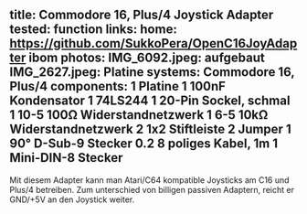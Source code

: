 title: Commodore 16, Plus/4 Joystick Adapter
tested: function
links:
    home: https://github.com/SukkoPera/OpenC16JoyAdapter
    ibom
photos:
    IMG_6092.jpeg: aufgebaut
    IMG_2627.jpeg: Platine
systems:
    Commodore 16, Plus/4
components:
    1 Platine
    1 100nF Kondensator
    1 74LS244
    1 20-Pin Sockel, schmal
    1 10-5 100Ω Widerstandnetzwerk
    1 6-5 10kΩ Widerstandnetzwerk
    2 1x2 Stiftleiste
    2 Jumper
    1 90° D-Sub-9 Stecker
    0.2 8 poliges Kabel, 1m
    1 Mini-DIN-8 Stecker
---
Mit diesem Adapter kann man Atari/C64 kompatible Joysticks am C16 und Plus/4 betreiben. Zum unterschied von billigen passiven Adaptern, reicht er GND/+5V an den Joystick weiter.
